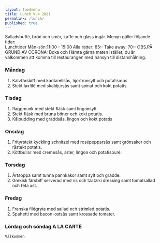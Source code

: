 ```yaml
---
layout: foodmenu
title: Lunch V.4 2021
permalink: /lunch/
published: true
---
```

Salladsbuffé, bröd och smör, kaffe och glass ingår.
Menyn gäller följande tider:  
Lunchtider  Mån-sön:11:00 - 15:00
Alla rätter: 85:- Take away: 70:-
OBS.PÅ GRUND AV CORONA: Boka och Hämta gärna maten istället, du är välkommen att komma till restaurangen med hänsyn till distanshålning.
     
                           
### Måndag
1. Kalvfärsbiff med kantarellsås, hjortronsylt och potatismos.
2. Stekt laxfilé med skaldjursås samt spinat och kokt potatis.

### Tisdag
1. Raggmunk med stekt fläsk samt lingonsylt.
2. Stekt fläsk med bruna böner och kokt potatis.
3. Kålpudding med gräddsås, lingon och kokt potatis

### Onsdag
1. Frityrstekt kyckling schnitzel med rosépepparsås samt grönsaker och råstekt potatis.
2. Köttbullar med cremesås, ärter, lingon och potatispuré.

### Torsdag
1. Ärtsoppa samt tunna pannkakor samt sylt och grädde. 
2. Grekisk färsbiff serverad med ris och tzatziki dressing samt tomatsallad och feta ost.

### Fredag  
1. Franska filégryta med sallad och strimlad potatis.
2. Spahetti med bacon-ostsås samt krossade tomater.


### Lördag och söndag   A LA CARTÈ

    Välkommen
    
       
    

   
    
   
     
